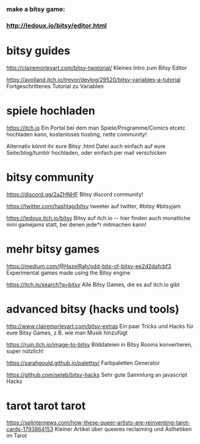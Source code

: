 

### make a bitsy game:
### http://ledoux.io/bitsy/editor.html

  
# bitsy guides

http://clairemorleyart.com/bitsy-twotorial/
Kleines Intro zum Bitsy Editor

https://ayolland.itch.io/trevor/devlog/29520/bitsy-variables-a-tutorial
Fortgeschrittenes Tutorial zu Variablen

  
# spiele hochladen

https://itch.io
Ein Portal bei dem man Spiele/Programme/Comics etcetc hochladen kann, kostenloses hosting, nette community!

Alternativ könnt ihr eure Bitsy .html Datei auch einfach auf eure Seite/blog/tumblr hochladen, oder einfach per mail verschicken

  
# bitsy community

https://discord.gg/2aZHNHF
Bitsy discord community!

https://twitter.com/hashtag/bitsy
tweeter auf twitter, #bitsy #bitsyjam

https://ledoux.itch.io/bitsy
Bitsy auf itch.io -- hier finden auch monatliche mini gamejams statt, bei denen jede*r mitmachen kann!

  
# mehr bitsy games

https://medium.com/@HazelRah/odd-bits-of-bitsy-ee2d2dafcbf3
Experimental games made using the Bitsy engine

https://itch.io/search?q=bitsy
Alle Bitsy Games, die es auf itch.io gibt

  
# advanced bitsy (hacks und tools)

http://www.clairemorleyart.com/bitsy-extras
Ein paar Tricks und Hacks für eure Bitsy Games, z.B. wie man Musik hinzufügt

https://ruin.itch.io/image-to-bitsy
Bilddateien in Bitsy Rooms konvertieren, super nützlich!

https://sarahgould.github.io/palettsy/
Farbpaletten Generator

https://github.com/seleb/bitsy-hacks
Sehr gute Sammlung an javascript Hacks

  
# tarot tarot tarot

https://splinternews.com/how-these-queer-artists-are-reinventing-tarot-cards-1793864153
Kleiner Artikel über queeres reclaiming und Ästhetiken im Tarot

